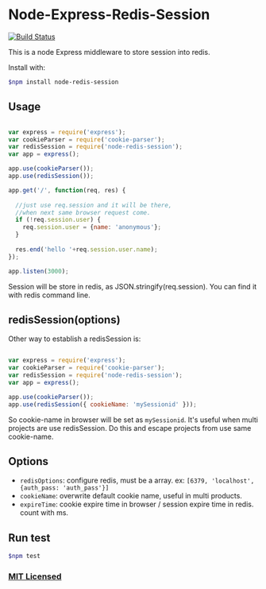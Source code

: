Node-Express-Redis-Session
====
[![Build Status](https://travis-ci.org/albin3/express-redis-session.svg?branch=master)](https://travis-ci.org/albin3/express-redis-session)

This is a node Express middleware to store session into redis.

Install with:

```sh
$npm install node-redis-session
```

## Usage

```js

var express = require('express');
var cookieParser = require('cookie-parser');
var redisSession = require('node-redis-session');
var app = express();

app.use(cookieParser());
app.use(redisSession());

app.get('/', function(req, res) {
	
  //just use req.session and it will be there,
  //when next same browser request come.
  if (!req.session.user) {
    req.session.user = {name: 'anonymous'};
  }
    
  res.end('hello '+req.session.user.name);
});

app.listen(3000);
```
Session will be store in redis, as JSON.stringify(req.session). You can find it with redis command line.

## redisSession(options)
Other way to establish a redisSession is: 

```js

var express = require('express');
var cookieParser = require('cookie-parser');
var redisSession = require('node-redis-session');
var app = express();

app.use(cookieParser());
app.use(redisSession({ cookieName: 'mySessionid' }));
```
So cookie-name in browser will be set as `mySessionid`. It's useful when multi projects are use redisSession. Do this and escape projects from use same cookie-name.

## Options

+ `redisOptions`: configure redis, must be a array. ex: `[6379, 'localhost', {auth_pass: 'auth_pass'}]`
+ `cookieName`: overwrite default cookie name, useful in multi products.
+ `expireTime`: cookie expire time in browser / session expire time in redis. count with ms.

## Run test

```sh
$npm test
```

### [MIT Licensed](LICENSE)
